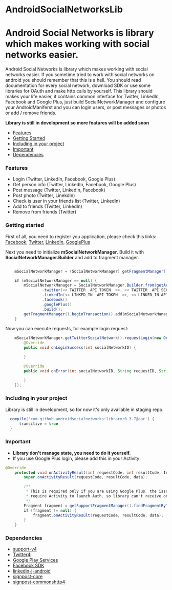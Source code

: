 # AndroidSocialNetworksLib
Android Social Networks is library which makes working with social networks easier.
=====================

<p>
Android Social Networks is library which makes working with social networks easier.
If you sometime tried to work with social networks on android you should remember that this is a hell.
You should read documentation for every social network, download SDK or use some libraries for OAuth and make
http calls by yourself. This library should makes your life easier, it contains common interface for
Twitter, LinkedIn, Facebook and Google Plus, just build SocialNetworkManager and configure your AndroidManiferst and you can login users, or post messages or photos or add / remove friends.
</p>

**Library is still in development so more features will be added soon**

  - [Features](#features)
  - [Getting Started](#getting-started)
  - [Including in your project](#including-in-your-project)
  - [Important](#important)
  - [Dependencies](#dependencies)
 

### Features

  - Login (Twitter, LinkedIn, Facebook, Google Plus)
  - Get person info (Twitter, LinkedIn, Facebook, Google Plus)
  - Post message (Twitter, LinkedIn, Facebook)
  - Post photo (Twitter, LinekdIn)
  - Check is user in your friends list (Twitter, LinkedIn)
  - Add to friends (Twitter, LinkedIn)
  - Remove from friends (Twitter)



### Getting started

  First of all, you need to register you application, please check this links: [Facebook](https://github.com/panda919/AndroidSocialNetworks/wiki/Facebook), [Twitter](https://github.com/panda919/AndroidSocialNetworks/wiki/Twitter), [LinkedIn](https://github.com/panda919/AndroidSocialNetworks/wiki/LinkedIn), [GooglePlus](https://github.com/panda919/AndroidSocialNetworks/wiki/Google-Plus)

  
  Next you need to initialize **mSocialNetworkManager**. Build it with **SocialNetworkManager.Builder** and
  add to fragment manager.

```java

    mSocialNetworkManager = (SocialNetworkManager) getFragmentManager().findFragmentByTag(SOCIAL_NETWORK_TAG);

    if (mSocialNetworkManager == null) {
        mSocialNetworkManager = SocialNetworkManager.Builder.from(getActivity())
                .twitter(<< TWITTER  API TOKEN  >>, << TWITTER  API SECRET  >>)
                .linkedIn(<< LINKED_IN  API TOKEN  >>, << LINKED_IN API TOKEN  >>, "r_basicprofile+rw_nus+r_network+w_messages")
                .facebook()
                .googlePlus()
                .build();
        getFragmentManager().beginTransaction().add(mSocialNetworkManager, SOCIAL_NETWORK_TAG).commit();
    }

```  

  Now you can execute requests, for example login request:


```java
    mSocialNetworkManager.getTwitterSocialNetwork().requestLogin(new OnLoginCompleteListener() {
        @Override
        public void onLoginSuccess(int socialNetworkID) {

        }

        @Override
        public void onError(int socialNetworkID, String requestID, String errorMessage, Object data) {

        }
    });
```  

### Including in your project

Library is still in development, so for now it's only available in staging repo.

```groovy
  compile('com.github.androidsocialnetworks:library:0.3.7@aar') {
      transitive = true
  }
```

### Important

- **Library don't manage state, you need to do it yourself.**
- If you use Google Plus login, please add this in your Activity:
```java
@Override
    protected void onActivityResult(int requestCode, int resultCode, Intent data) {
        super.onActivityResult(requestCode, resultCode, data);

        /**
         * This is required only if you are using Google Plus, the issue is that there SDK
         * require Activity to launch Auth, so library can't receive onActivityResult in fragment
         */
        Fragment fragment = getSupportFragmentManager().findFragmentByTag(BaseDemoFragment.SOCIAL_NETWORK_TAG);
        if (fragment != null) {
            fragment.onActivityResult(requestCode, resultCode, data);
        }
    }
```

### Dependencies

- [support-v4](http://developer.android.com/tools/support-library/index.html)
- [Twitter4j](http://twitter4j.org/en)
- [Google Play Services](http://developer.android.com/google/play-services/index.html)
- [Facebook SDK](https://developers.facebook.com/docs/android/)
- [linkedin-j-android](https://code.google.com/p/linkedin-j/)
- [signpost-core](https://code.google.com/p/oauth-signpost/)
- [signpost-commonshttp4](https://code.google.com/p/oauth-signpost/)


